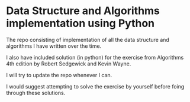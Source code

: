 # Data Structure and Algorithms implementation using Python
The repo consisting of implementation of all the data structure and algorithms I have written over the time. 

I also have included solution (in python) for the exercise from Algorithms 4th edition by Robert Sedgewick and Kevin Wayne. 

I will try to update the repo whenever I can. 

I would suggest attempting to solve the exercise by yourself before foing through these solutions.
